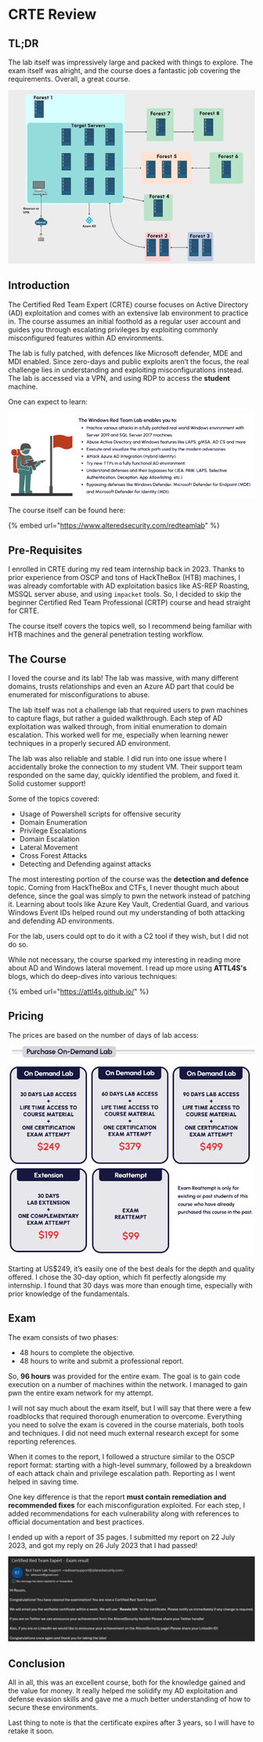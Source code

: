 # CRTE Review

## TL;DR

The lab itself was impressively large and packed with things to explore. The exam itself was alright, and the course does a fantastic job covering the requirements. Overall, a great course.

![Taken from Altered Security's Website](../../../.gitbook/assets/crte-review-image.png)

## Introduction

The Certified Red Team Expert (CRTE) course focuses on Active Directory (AD) exploitation and comes with an extensive lab environment to practice in. The course assumes an initial foothold as a regular user account and guides you through escalating privileges by exploiting commonly misconfigured features within AD environments.

The lab is fully patched, with defences like Microsoft defender, MDE and MDI enabled. Since zero-days and public exploits aren’t the focus, the real challenge lies in understanding and exploiting misconfigurations instead. The lab is accessed via a VPN, and using RDP to access the **student** machine.

One can expect to learn:

![Taken From Altered Security's Website](../../../.gitbook/assets/crte-review-image-3.png)

The course itself can be found here:

{% embed url="https://www.alteredsecurity.com/redteamlab" %}

## Pre-Requisites

I enrolled in CRTE during my red team internship back in 2023. Thanks to prior experience from OSCP and tons of HackTheBox (HTB) machines, I was already comfortable with AD exploitation basics like AS-REP Roasting, MSSQL server abuse, and using `impacket` tools. So, I decided to skip the beginner Certified Red Team Professional (CRTP) course and head straight for CRTE.

The course itself covers the topics well, so I recommend being familiar with HTB machines and the general penetration testing workflow.

## The Course

I loved the course and its lab! The lab was massive, with many different domains, trusts relationships and even an Azure AD part that could be enumerated for misconfigurations to abuse.

The lab itself was not a challenge lab that required users to pwn machines to capture flags, but rather a guided walkthrough. Each step of AD exploitation was walked through, from initial enumeration to domain escalation. This worked well for me, especially when learning newer techniques in a properly secured AD environment.

The lab was also reliable and stable. I did run into one issue where I accidentally broke the connection to my student VM. Their support team responded on the same day, quickly identified the problem, and fixed it. Solid customer support!

Some of the topics covered:

- Usage of Powershell scripts for offensive security
- Domain Enumeration
- Privilege Escalations
- Domain Escalation
- Lateral Movement
- Cross Forest Attacks
- Detecting and Defending against attacks

The most interesting portion of the course was the **detection and defence** topic. Coming from HackTheBox and CTFs, I never thought much about defence, since the goal was simply to pwn the network instead of patching it. Learning about tools like Azure Key Vault, Credential Guard, and various Windows Event IDs helped round out my understanding of both attacking and defending AD environments.

For the lab, users could opt to do it with a C2 tool if they wish, but I did not do so.

While not necessary, the course sparked my interesting in reading more about AD and Windows lateral movement. I read up more using **ATTL4S's** blogs, which do deep-dives into various techniques:

{% embed url="https://attl4s.github.io/" %}

## Pricing

The prices are based on the number of days of lab access:

![Taken from Altered Security's Website](../../../.gitbook/assets/crte-review-image-1.png)

Starting at US$249, it’s easily one of the best deals for the depth and quality offered. I chose the 30-day option, which fit perfectly alongside my internship. I found that 30 days was more than enough time, especially with prior knowledge of the fundamentals.

## Exam

The exam consists of two phases:

- 48 hours to complete the objective.
- 48 hours to write and submit a professional report.

So, **96 hours** was provided for the entire exam. The goal is to gain code execution on a number of machines within the network. I managed to gain pwn the entire exam network for my attempt.

I will not say much about the exam itself, but I will say that there were a few roadblocks that required thorough enumeration to overcome. Everything you need to solve the exam is covered in the course materials, both tools and techniques. I did not need much external research except for some reporting references.

When it comes to the report, I followed a structure similar to the OSCP report format: starting with a high-level summary, followed by a breakdown of each attack chain and privilege escalation path. Reporting as I went helped in saving time.

One key difference is that the report **must contain remediation and recommended fixes** for each misconfiguration exploited. For each step, I added recommendations for each vulnerability along with references to official documentation and best practices.

I ended up with a report of 35 pages. I submitted my report on 22 July 2023, and got my reply on 26 July 2023 that I had passed!

![Passed!](../../../.gitbook/assets/crte-review-image-2.png)

## Conclusion

All in all, this was an excellent course, both for the knowledge gained and the value for money. It really helped me solidify my AD exploitation and defense evasion skills and gave me a much better understanding of how to secure these environments.

Last thing to note is that the certificate expires after 3 years, so I will have to retake it soon.